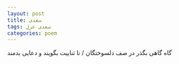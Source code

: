 ```yaml
---
layout: post
title: سعدی
tags: سعدی غزل
categories: poem
---
```


گاه گاهی بگذر در صف دلسوختگان / تا ثناییت بگویند و دعایی بدمند
